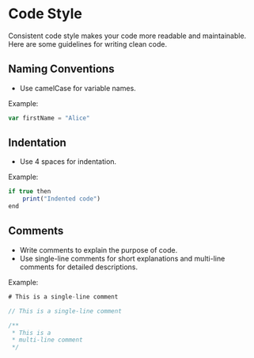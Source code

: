 # Code Style

Consistent code style makes your code more readable and maintainable. Here are some guidelines for writing clean code.

## Naming Conventions

- Use camelCase for variable names.

Example:

```ts
var firstName = "Alice"
```

## Indentation

- Use 4 spaces for indentation.

Example:

```ts
if true then
    print("Indented code")
end
```

## Comments

- Write comments to explain the purpose of code.
- Use single-line comments for short explanations and multi-line comments for detailed descriptions.

Example:

```ts
# This is a single-line comment

// This is a single-line comment

/**
 * This is a
 * multi-line comment
 */
```
